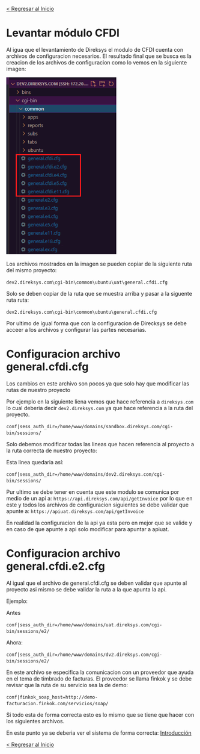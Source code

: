 [< Regresar al Inicio](../README.md)

# Levantar módulo CFDI

Al igua que el levantamiento de Direksys el modulo de CFDI cuenta con archivos de configuracion necesarios. El resultado final que se busca es la creacion de los archivos de configuracion como lo vemos en la siguiente imagen:

![Imagen](./images/CFDI/3.png)

Los archivos mostrados en la imagen se pueden copiar de la siguiente ruta del mismo proyecto:

``dev2.direksys.com\cgi-bin\common\ubuntu\uat\general.cfdi.cfg``

Solo se deben copiar de la ruta que se muestra arriba y pasar a la siguente ruta ruta:

``dev2.direksys.com\cgi-bin\common\ubuntu\general.cfdi.cfg``

Por ultimo de igual forma que con la configuracion de Direcksys se debe acceer a los archivos y configurar las partes necesarias.


# Configuracion archivo general.cfdi.cfg

Los cambios en este archivo son pocos ya que solo hay que modificar las rutas de nuestro proyecto 

Por ejemplo en la siguiente liena vemos que hace referencia a ``direksys.com`` lo cual deberia decir ``dev2.direksys.com`` ya que hace referencia a la ruta del proyecto.

``conf|sess_auth_dir=/home/www/domains/sandbox.direksys.com/cgi-bin/sessions/``

Solo debemos modificar todas las lineas que hacen referencia al proyecto a la ruta correcta de nuestro proyecto:

Esta linea quedaria así:

``conf|sess_auth_dir=/home/www/domains/dev2.direksys.com/cgi-bin/sessions/``

Pur ultimo se debe tener en cuenta que este modulo se comunica por medio de un api a: ``https://api.direksys.com/api/getInvoice`` por lo que en este y todos los archivos de configuracion siguientes se debe validar que apunte a: ``https://apiuat.direksys.com/api/getInvoice``

En realidad la configuracion de la api ya esta pero en mejor que se valide y en caso de que apunte a api solo modificar para apuntar a apiuat.

# Configuracion archivo general.cfdi.e2.cfg

Al igual que el archivo de general.cfdi.cfg se deben validar que apunte al proyecto asi mismo se debe validar la ruta a la que apunta la api.

Ejemplo:

Antes

``conf|sess_auth_dir=/home/www/domains/uat.direksys.com/cgi-bin/sessions/e2/``

Ahora:

``conf|sess_auth_dir=/home/www/domains/dv2.direksys.com/cgi-bin/sessions/e2/``

En este archivo se especifica la comunicacion con un proveedor que ayuda en el tema de timbrado de facturas. El proveedor se llama finkok y se debe revisar que la ruta de su servicio sea la de demo:


``conf|finkok_soap_host=http://demo-facturacion.finkok.com/servicios/soap/``

Si todo esta de forma correcta esto es lo mismo que se tiene que hacer con los siguientes archivos.

En este punto ya se deberia ver el sistema de forma correcta: [Introducción](./introduccion.md)

[< Regresar al Inicio](../README.md)
